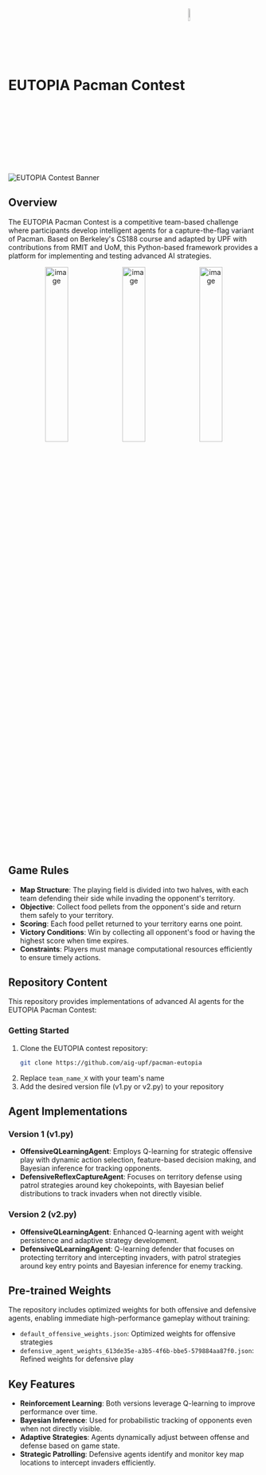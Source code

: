 # EUTOPIA Pacman Contest <img src="https://github.com/andreaspattichis/Contest-Pacman-Capture-the-Flag-EUTOPIA/assets/63289392/0281e11e-a884-49b9-a97c-784b1d00c622" alt="image" style="width: 8%; vertical-align: middle;"/>

![EUTOPIA Contest Banner](https://github.com/andreaspattichis/Contest-Pacman-Capture-the-Flag-EUTOPIA/assets/63289392/cd32914f-7b98-4268-9600-3048d7f1280b)

## Overview
The EUTOPIA Pacman Contest is a competitive team-based challenge where participants develop intelligent agents for a capture-the-flag variant of Pacman. Based on Berkeley's CS188 course and adapted by UPF with contributions from RMIT and UoM, this Python-based framework provides a platform for implementing and testing advanced AI strategies.

<p align="center">
  <img src="https://github.com/andreaspattichis/Contest-Pacman-Capture-the-Flag-EUTOPIA/assets/63289392/77cf8503-fb4f-4a60-9c90-f77477ac0b5e" alt="image" style="width: 30%;"/>
  <img src="https://github.com/andreaspattichis/Contest-Pacman-Capture-the-Flag-EUTOPIA/assets/63289392/a331b61d-dff2-4f54-9c87-dc6305b5eb46" alt="image" style="width: 30%;"/>
  <img src="https://github.com/andreaspattichis/Contest-Pacman-Capture-the-Flag-EUTOPIA/assets/63289392/5f23367d-e2c0-4aee-bce1-9df7b9d3adbe" alt="image" style="width: 30%;"/>
</p>

## Game Rules
- **Map Structure**: The playing field is divided into two halves, with each team defending their side while invading the opponent's territory.
- **Objective**: Collect food pellets from the opponent's side and return them safely to your territory.
- **Scoring**: Each food pellet returned to your territory earns one point.
- **Victory Conditions**: Win by collecting all opponent's food or having the highest score when time expires.
- **Constraints**: Players must manage computational resources efficiently to ensure timely actions.

## Repository Content
This repository provides implementations of advanced AI agents for the EUTOPIA Pacman Contest:

### Getting Started
1. Clone the EUTOPIA contest repository:
   ```bash
   git clone https://github.com/aig-upf/pacman-eutopia
   ```
2. Replace `team_name_X` with your team's name
3. Add the desired version file (v1.py or v2.py) to your repository

## Agent Implementations

### Version 1 (v1.py)
- **OffensiveQLearningAgent**: Employs Q-learning for strategic offensive play with dynamic action selection, feature-based decision making, and Bayesian inference for tracking opponents.
- **DefensiveReflexCaptureAgent**: Focuses on territory defense using patrol strategies around key chokepoints, with Bayesian belief distributions to track invaders when not directly visible.

### Version 2 (v2.py)
- **OffensiveQLearningAgent**: Enhanced Q-learning agent with weight persistence and adaptive strategy development.
- **DefensiveQLearningAgent**: Q-learning defender that focuses on protecting territory and intercepting invaders, with patrol strategies around key entry points and Bayesian inference for enemy tracking.

## Pre-trained Weights
The repository includes optimized weights for both offensive and defensive agents, enabling immediate high-performance gameplay without training:
- `default_offensive_weights.json`: Optimized weights for offensive strategies
- `defensive_agent_weights_613de35e-a3b5-4f6b-bbe5-579884aa87f0.json`: Refined weights for defensive play

## Key Features
- **Reinforcement Learning**: Both versions leverage Q-learning to improve performance over time.
- **Bayesian Inference**: Used for probabilistic tracking of opponents even when not directly visible.
- **Adaptive Strategies**: Agents dynamically adjust between offense and defense based on game state.
- **Strategic Patrolling**: Defensive agents identify and monitor key map locations to intercept invaders efficiently.
